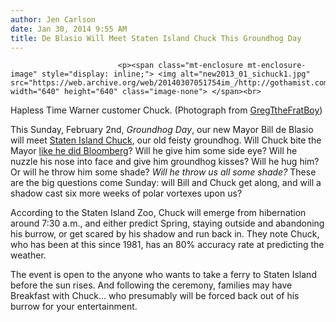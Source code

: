 ```yaml
---
author: Jen Carlson
date: Jan 30, 2014 9:55 AM
title: De Blasio Will Meet Staten Island Chuck This Groundhog Day
---
```



                            
                            
                            
                            <p><span class="mt-enclosure mt-enclosure-image" style="display: inline;"> <img alt="new2013_01_sichuck1.jpg" src="https://web.archive.org/web/20140307051754im_/http://gothamist.com/attachments/arts_jen/new2013_01_sichuck1.jpg" width="640" height="640" class="image-none"> </span><br>
<span class="photo_caption">Hapless Time Warner customer Chuck. (Photograph from <a href="https://web.archive.org/web/20140307051754/http://instagram.com/p/VMOUpnOSuf/">GregTtheFratBoy</a>)</span></p>

<p>This Sunday, February 2nd, <em>Groundhog Day</em>, our new Mayor Bill de Blasio will meet <a href="https://web.archive.org/web/20140307051754/http://gothamist.com/tags/statenislandchuck">Staten Island Chuck</a>, our old feisty groundhog. Will Chuck bite the Mayor <a href="https://web.archive.org/web/20140307051754/http://gothamist.com/2009/02/02/mayor_bloomberg_vs_staten_island_ch.php">like he did Bloomberg</a>? Will he give him some side eye? Will he nuzzle his nose into face and give him groundhog kisses? Will he hug him? Or will he throw him some shade? <em>Will he throw us all some shade?</em> These are the big questions come Sunday: will Bill and Chuck get along, and will a shadow cast six more weeks of polar vortexes upon us? </p>

<p>According to the Staten Island Zoo, Chuck will emerge from hibernation around 7:30 a.m., and either predict Spring, staying outside and abandoning his burrow, or get scared by his shadow and run back in. They note Chuck, who has been at this since 1981, has an 80% accuracy rate at predicting the weather. </p>

<p>The event is open to the anyone who wants to take a ferry to Staten Island before the sun rises. And following the ceremony, families may have Breakfast with Chuck... who presumably will be forced back out of his burrow for your entertainment.</p>
                            
                            
                            